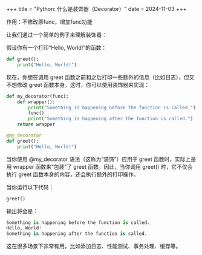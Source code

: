 +++
title = "Python: 什么是装饰器（Decorator）"
date = 2024-11-03
+++

作用：不修改原func，增加func功能

让我们通过一个简单的例子来理解装饰器：

假设你有一个打印“Hello, World!”的函数：

```Python
def greet():
    print("Hello, World!")
```

现在，你想在调用 greet 函数之前和之后打印一些额外的信息（比如日志），但又不想修改 greet 函数本身。这时，你可以使用装饰器来实现：

```Python
def my_decorator(func):
    def wrapper():
        print("Something is happening before the function is called.")
        func()
        print("Something is happening after the function is called.")
    return wrapper

@my_decorator
def greet():
    print("Hello, World!")
```

当你使用 @my\_decorator 语法（这称为“装饰”）应用于 greet 函数时，实际上是用 wrapper 函数来“包装”了 greet 函数。因此，当你调用 greet() 时，它不仅会执行 greet 函数本身的内容，还会执行额外的打印操作。

当你运行以下代码：

```Python
greet()
```

输出将会是：

```Python
Something is happening before the function is called.
Hello, World!
Something is happening after the function is called.
```

这在很多场景下非常有用，比如添加日志、性能测试、事务处理、缓存等。
